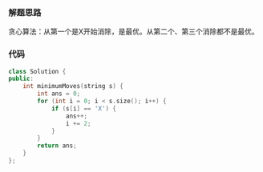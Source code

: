 ### 解题思路

贪心算法：从第一个是X开始消除，是最优。从第二个、第三个消除都不是最优。


### 代码

```cpp
class Solution {
public:
    int minimumMoves(string s) {
        int ans = 0;
        for (int i = 0; i < s.size(); i++) {
            if (s[i] == 'X') {
                ans++;
                i += 2;
            }
        }
        return ans;
    }
};

```
